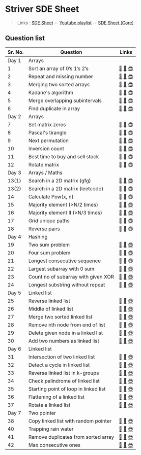 # Striver SDE Sheet

> Links : [SDE Sheet](https://bit.ly/takeUforward_SDE) -- [Youtube playlist](https://youtube.com/playlist?list=PLgUwDviBIf0p4ozDR_kJJkONnb1wdx2Ma) -- [SDE Sheet (Core)](https://docs.google.com/document/d/1sQlRDw6--HwyxeFL7b4kBsOG-Tz7rXMbpWNnfvJErA4/edit)

## Question list

| Sr. No. | Question | Links |
| ------- | -------- | ----- |
| Day 1 | Arrays ||
| 1 | Sort an array of 0’s 1’s 2’s | [🤔](https://leetcode.com/problems/sort-colors/) [👀](https://youtu.be/oaVa-9wmpns) [😎](https://github.com/RohitKumar-200/DSA/blob/main/Striver-sde-sheet/1_Sort_an_array_of_0_1_2.md) |
| 2 | Repeat and missing number | [🤔](https://www.geeksforgeeks.org/find-a-repeating-and-a-missing-number/) [👀](https://youtu.be/5nMGY4VUoRY) [😎](https://github.com/RohitKumar-200/DSA/blob/main/Striver-sde-sheet/2_Repeat_and_missing_number.md) |
| 3 | Merging two sorted arrays | [🤔](https://www.geeksforgeeks.org/merge-two-sorted-arrays-o1-extra-space/) [👀](https://youtu.be/hVl2b3bLzBw) [😎](https://github.com/RohitKumar-200/DSA/blob/main/Striver-sde-sheet/3_Merging_two_sorted_arrays.md) |
| 4 | Kadane's algorithm | [🤔](https://leetcode.com/problems/maximum-subarray/) [👀](https://youtu.be/w_KEocd__20) [😎](https://github.com/RohitKumar-200/DSA/blob/main/Striver-sde-sheet/4_Kadane_algorithm.md) |
| 5 | Merge overlapping subintervals | [🤔](https://leetcode.com/problems/merge-intervals/) [👀](https://youtu.be/2JzRBPFYbKE) [😎](https://github.com/RohitKumar-200/DSA/blob/main/Striver-sde-sheet/5_Merge_overlapping_subintervals.md) |
| 6 | Find duplicate in array | [🤔](https://leetcode.com/problems/find-the-duplicate-number/) [👀](https://youtu.be/32Ll35mhWg0) [😎](https://github.com/RohitKumar-200/DSA/blob/main/Striver-sde-sheet/6_Find_duplicate_in_array.md) |
| Day 2 | Arrays ||
| 7 | Set matrix zeros | [🤔](https://leetcode.com/problems/set-matrix-zeroes/) [👀](https://youtu.be/M65xBewcqcI) [😎](https://github.com/RohitKumar-200/DSA/blob/main/Striver-sde-sheet/7_Set_matrix_zeros.md) |
| 8 | Pascal's tirangle | [🤔](https://leetcode.com/problems/pascals-triangle/) [👀](https://youtu.be/6FLvhQjZqvM) [😎](https://github.com/RohitKumar-200/DSA/blob/main/Striver-sde-sheet/8_Pascal_triangle.md) |
| 9 | Next permutation | [🤔](https://leetcode.com/problems/next-permutation/) [👀](https://youtu.be/LuLCLgMElus) [😎](https://github.com/RohitKumar-200/DSA/blob/main/Striver-sde-sheet/9_Next_permutation.md) |
| 10 | Inversion count | [🤔](https://practice.geeksforgeeks.org/problems/inversion-of-array-1587115620/1#) [👀](https://youtu.be/kQ1mJlwW-c0) [😎](https://github.com/RohitKumar-200/DSA/blob/main/Striver-sde-sheet/10_Inversion_of_array.md) |
| 11 | Best time to buy and sell stock | [🤔](https://leetcode.com/problems/best-time-to-buy-and-sell-stock/) [👀](https://youtu.be/eMSfBgbiEjk) [😎](https://github.com/RohitKumar-200/DSA/blob/main/Striver-sde-sheet/11_Best_time_to_buy_and_sell_stock.md) |
| 12 | Rotate matrix | [🤔](https://leetcode.com/problems/rotate-image/) [👀](https://youtu.be/Y72QeX0Efxw) [😎](https://github.com/RohitKumar-200/DSA/blob/main/Striver-sde-sheet/12_Rotate_matrix.md) |
| Day 3 | Arrays / Maths ||
| 13(1) | Search in a 2D matrix (gfg) | [🤔](https://practice.geeksforgeeks.org/problems/search-in-a-matrix17201720/1#) [👀](https://youtu.be/ZYpYur0znng) [😎](https://github.com/RohitKumar-200/DSA/blob/main/Striver-sde-sheet/13_1_Search_in_2d_matrix_gfg.md) |
| 13(2) | Search in a 2D matrix (leetcode) | [🤔](https://leetcode.com/problems/search-a-2d-matrix/) [👀](https://youtu.be/ZYpYur0znng) [😎](https://github.com/RohitKumar-200/DSA/blob/main/Striver-sde-sheet/13_2_Search_in_2d_matrix_leetcode.md) |
| 14 | Calculate Pow(x, n) | [🤔](https://leetcode.com/problems/powx-n/) [👀](https://youtu.be/l0YC3876qxg) [😎](https://github.com/RohitKumar-200/DSA/blob/main/Striver-sde-sheet/14_Pow_x_n.md) |
| 15 | Majority element (>N/2 times) | [🤔](https://leetcode.com/problems/majority-element/) [👀](https://youtu.be/AoX3BPWNnoE) [😎](https://github.com/RohitKumar-200/DSA/blob/main/Striver-sde-sheet/15_Majority_element.md) |
| 16 | Majority element II (>N/3 times) | [🤔](https://leetcode.com/problems/majority-element-ii/) [👀](https://youtu.be/yDbkQd9t2ig) [😎](https://github.com/RohitKumar-200/DSA/blob/main/Striver-sde-sheet/16_Majority_element_II.md) |
| 17 | Grid unique paths | [🤔](https://leetcode.com/problems/unique-paths/) [👀](https://youtu.be/t_f0nwwdg5o) [😎](https://github.com/RohitKumar-200/DSA/blob/main/Striver-sde-sheet/17_Grid_unique_paths.md) |
| 18 | Reverse pairs | [🤔](https://leetcode.com/problems/reverse-pairs/) [👀](https://youtu.be/S6rsAlj_iB4) [😎](https://github.com/RohitKumar-200/DSA/blob/main/Striver-sde-sheet/18_Reverse_pairs.md) |
| Day 4 | Hashing ||
| 19 | Two sum problem | [🤔](https://leetcode.com/problems/two-sum/) [👀](https://youtu.be/dRUpbt8vHpo) [😎](https://github.com/RohitKumar-200/DSA/blob/main/Striver-sde-sheet/19_Two_sum_problem.md) |
| 20 | Four sum problem | [🤔](https://leetcode.com/problems/4sum/) [👀](https://youtu.be/4ggF3tXIAp0) [😎](https://github.com/RohitKumar-200/DSA/blob/main/Striver-sde-sheet/20_Four_sum_problem.md) |
| 21 | Longest consecutive sequence | [🤔](https://leetcode.com/problems/longest-consecutive-sequence/) [👀](https://youtu.be/qgizvmgeyUM) [😎](https://github.com/RohitKumar-200/DSA/blob/main/Striver-sde-sheet/21_Longest_consecutive_sequence.md) |
| 22 | Largest subarray with 0 sum | [🤔](https://practice.geeksforgeeks.org/problems/largest-subarray-with-0-sum/1) [👀](https://youtu.be/xmguZ6GbatA) [😎](https://github.com/RohitKumar-200/DSA/blob/main/Striver-sde-sheet/22_Largest_subarray_with_0_sum.md) |
| 23 | Count no of subarray with given XOR | [🤔](https://www.interviewbit.com/problems/subarray-with-given-xor/) [👀](https://youtu.be/lO9R5CaGRPY) [😎](https://github.com/RohitKumar-200/DSA/blob/main/Striver-sde-sheet/23_Count_no_of_subarrays_with_given_xor.md) |
| 24 | Longest substring without repeat | [🤔](https://leetcode.com/problems/longest-substring-without-repeating-characters/) [👀](https://youtu.be/qtVh-XEpsJo) [😎](https://github.com/RohitKumar-200/DSA/blob/main/Striver-sde-sheet/24_Longest_substring_without_repeat.md) |
| Day 5 | Linked list ||
| 25 | Reverse linked list | [🤔](https://leetcode.com/problems/reverse-linked-list/) [👀](https://youtu.be/iRtLEoL-r-g) [😎](https://github.com/RohitKumar-200/DSA/blob/main/Striver-sde-sheet/25_Reverse_linked_list.md) |
| 26 | Middle of linked list | [🤔](https://leetcode.com/problems/middle-of-the-linked-list/) [👀](https://youtu.be/sGdwSH8RK-o) [😎](https://github.com/RohitKumar-200/DSA/blob/main/Striver-sde-sheet/26_Find_middle_of_linked_list.md) |
| 27 | Merge two sorted linked list | [🤔](https://leetcode.com/problems/merge-two-sorted-lists/) [👀](https://youtu.be/Xb4slcp1U38) [😎](https://github.com/RohitKumar-200/DSA/blob/main/Striver-sde-sheet/27_Merge_two_sorted_linked_list.md) |
| 28 | Remove nth node from end of list | [🤔](https://leetcode.com/problems/remove-nth-node-from-end-of-list/) [👀](https://youtu.be/Lhu3MsXZy-Q) [😎](https://github.com/RohitKumar-200/DSA/blob/main/Striver-sde-sheet/28_Remove_nth_node_from_end_of_linked_list.md) |
| 29 | Delete given node in a linked list | [🤔](https://leetcode.com/problems/delete-node-in-a-linked-list/) [👀](https://youtu.be/icnp4FJdZ_c) [😎](https://github.com/RohitKumar-200/DSA/blob/main/Striver-sde-sheet/29_Delete_given_node_in_a_linked_list.md) |
| 30 | Add two numbers as linked list | [🤔](https://leetcode.com/problems/add-two-numbers/) [👀](https://youtu.be/LBVsXSMOIk4) [😎](https://github.com/RohitKumar-200/DSA/blob/main/Striver-sde-sheet/30_Add_two_numbers_as_linked_list.md) |
| Day 6 | Linked list ||
| 31 | Intersection of two linked list | [🤔](https://leetcode.com/problems/intersection-of-two-linked-lists/) [👀](https://youtu.be/u4FWXfgS8jw) [😎](https://github.com/RohitKumar-200/DSA/blob/main/Striver-sde-sheet/31_Intersection_of_two_linked_list.md) |
| 32 | Detect a cycle in linked list | [🤔](https://leetcode.com/problems/linked-list-cycle/) [👀](https://youtu.be/354J83hX7RI) [😎](https://github.com/RohitKumar-200/DSA/blob/main/Striver-sde-sheet/32_Detect_a_cycle_in_linked_list.md) |
| 33 | Reverse linked list in k-groups | [🤔](https://leetcode.com/problems/reverse-nodes-in-k-group/) [👀](https://youtu.be/Of0HPkk3JgI) [😎](https://github.com/RohitKumar-200/DSA/blob/main/Striver-sde-sheet/33_Reverse_linked_list_in_groups_of_k_size.md) |
| 34 | Check palindrome of linked list | [🤔](https://leetcode.com/problems/palindrome-linked-list/) [👀](https://youtu.be/-DtNInqFUXs) [😎](https://github.com/RohitKumar-200/DSA/blob/main/Striver-sde-sheet/34_Check_palindrome_of_linked_list.md) |
| 35 | Starting point of loop in linked list | [🤔](https://leetcode.com/problems/linked-list-cycle-ii/) [👀](https://youtu.be/QfbOhn0WZ88) [😎](https://github.com/RohitKumar-200/DSA/blob/main/Striver-sde-sheet/35_Starting_point_of_loop_in_linked_list.md) |
| 36 | Flattening of a linked list | [🤔](https://practice.geeksforgeeks.org/problems/flattening-a-linked-list/1#) [👀](https://youtu.be/ysytSSXpAI0) [😎](https://github.com/RohitKumar-200/DSA/blob/main/Striver-sde-sheet/36_Flattening_of_a_linked_list.md) |
| 37 | Rotate a linked list | [🤔](https://leetcode.com/problems/rotate-list/) [👀](https://youtu.be/9VPm6nEbVPA) [😎](https://github.com/RohitKumar-200/DSA/blob/main/Striver-sde-sheet/37_Rotate_a_linked_list.md) |
| Day 7 | Two pointer ||
| 38 | Copy linked list with random pointer | [🤔](https://leetcode.com/problems/copy-list-with-random-pointer/) [👀](https://youtu.be/VNf6VynfpdM) [😎](https://github.com/RohitKumar-200/DSA/blob/main/Striver-sde-sheet/38_Copy_linked_list_with_random_pointer.md) |
| 40 | Trapping rain water | [🤔](https://leetcode.com/problems/trapping-rain-water/) [👀](https://youtu.be/m18Hntz4go8) [😎](https://github.com/RohitKumar-200/DSA/blob/main/Striver-sde-sheet/40_Trapping_rain_water.md) |
| 41 | Remove duplicates from sorted array | [🤔](https://leetcode.com/problems/remove-duplicates-from-sorted-array/) [👀](https://youtu.be/Fm_p9lJ4Z_8) [😎](https://github.com/RohitKumar-200/DSA/blob/main/Striver-sde-sheet/41_Remove_duplicates_from_sorted_array.md) |
| 42 | Max consecutive ones | [🤔](https://leetcode.com/problems/max-consecutive-ones/) [👀](https://youtu.be/Mo33MjjMlyA) [😎](https://github.com/RohitKumar-200/DSA/blob/main/Striver-sde-sheet/42_Max_consecutive_ones.md) |
